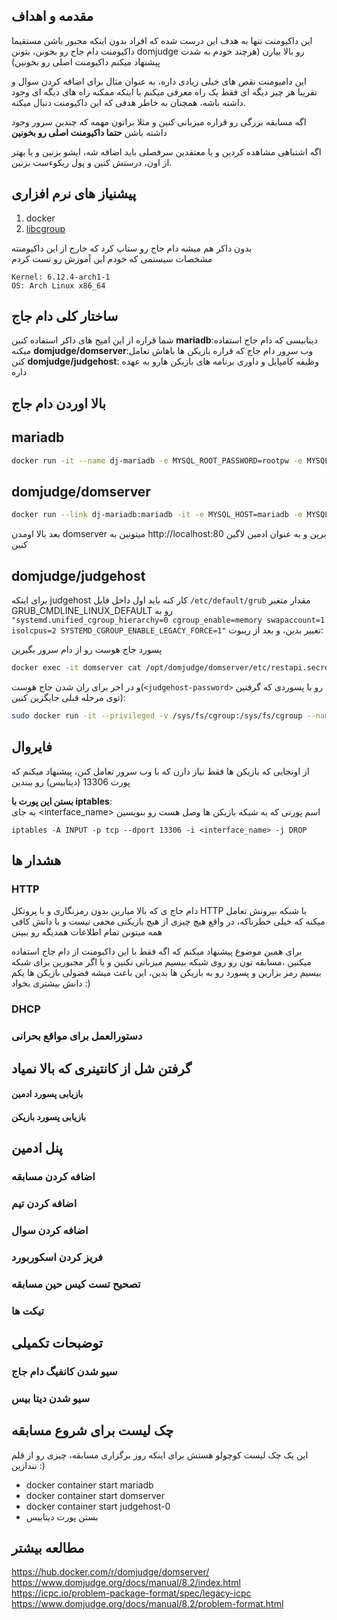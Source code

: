 ## مقدمه و اهداف
این داکیومنت تنها به هدف این درست شده که افراد بدون اینکه مجبور باشن مستقیما داکیومنت دام جاج رو بخونن، بتونن
domjudge
رو بالا بیارن (هرچند خودم به شدت پیشنهاد میکنم داکیومنت اصلی رو بخونین)


این دامیومنت نقص های خیلی زیادی داره، به عنوان مثال برای اضافه کردن سوال و تقریبا هر چیز دیگه ای فقط یک راه معرفی میکنم با اینکه ممکنه راه های دیگه ای وجود داشته باشه، همچنان به خاطر هدفی که این داکیومنت دنبال میکنه.

اگه مسابقه بزرگی رو قراره میزبانی کنین و مثلا براتون مهمه که چندین سرور وجود داشته باشن **حتما داکیومنت اصلی رو بخونین**

اگه اشتباهی مشاهده کردین و یا معتقدین سرفصلی باید اضافه شه، ایشو بزنین و یا بهتر از اون، درستش کنین و پول ریکوءست بزنین.

## پیشنیاز های نرم افزاری
1. docker
2. [libcgroup](https://aur.archlinux.org/pkgbase/libcgroup)  

بدون داکر هم میشه دام جاج رو ستاپ کرد که خارج از این داکیومنته  
مشخصات سیستمی که خودم این آموزش رو تست کردم
```
Kernel: 6.12.4-arch1-1 
OS: Arch Linux x86_64
```
## ساختار کلی دام جاج
شما قراره از این امیج های داکر استفاده کنین
**mariadb**:دیتابیسی که دام جاج استفاده میکنه
**domjudge/domserver**:وب سرور دام جاج که قراره بازیکن ها باهاش تعامل کنن
**domjudge/judgehost**: وظیفه کامپایل و داوری برنامه های بازیکن هارو به عهده داره


## بالا اوردن دام جاج
## mariadb
```bash
docker run -it --name dj-mariadb -e MYSQL_ROOT_PASSWORD=rootpw -e MYSQL_USER=domjudge -e MYSQL_PASSWORD=djpw -e MYSQL_DATABASE=domjudge -p 13306:3306 mariadb --max-connections=1000
```
## domjudge/domserver
```bash
docker run --link dj-mariadb:mariadb -it -e MYSQL_HOST=mariadb -e MYSQL_USER=domjudge -e MYSQL_DATABASE=domjudge -e MYSQL_PASSWORD=djpw -e MYSQL_ROOT_PASSWORD=rootpw -p 80:80 --name domserver domjudge/domserver:latest
```
بعد بالا اومدن 
domserver
میتونین به http://localhost:80 برین و به عنوان ادمین لاگین کنین
## domjudge/judgehost

 برای اینکه 
 judgehost 
 کار کنه باید اول داخل فایل 
 `/etc/default/grub` 
 مقدار متغیر 
 GRUB_CMDLINE_LINUX_DEFAULT 
 رو به 
`"systemd.unified_cgroup_hierarchy=0 cgroup_enable=memory swapaccount=1 isolcpus=2 SYSTEMD_CGROUP_ENABLE_LEGACY_FORCE=1"` 
تغییر بدین، و بعد از ریبوت:

 پسورد جاج هوست رو از دام سرور بگیرین  
```bash
docker exec -it domserver cat /opt/domjudge/domserver/etc/restapi.secret
```


 و در اخر برای ران شدن جاج هوست(`<judgehost-password>` رو با پسوردی که گرفتین توی مرحله قبلی جایگزین کنین):
```bash
sudo docker run -it --privileged -v /sys/fs/cgroup:/sys/fs/cgroup --name judgehost-0 --link domserver:domserver -e JUDGEDAEMON_PASSWORD='<judgehost-password>' --hostname judgedaemon-0 -e DAEMON_ID=0 domjudge/judgehost:latest
```
 
## فایروال
از اونجایی که بازیکن ها فقط نیاز دارن که با وب سرور تعامل کنن، پیشنهاد میکنم که پورت 13306 (دیتابیس) رو ببندین


**بستن این پورت با iptables**:  
به جای 
<interface_name>
 اسم پورتی که به شبکه بازیکن ها وصل هست رو بنویسین
```
iptables -A INPUT -p tcp --dport 13306 -i <interface_name> -j DROP
```
## هشدار ها
### HTTP
دام جاج ی که بالا میارین بدون رمزنگاری و با پروتکل HTTP با شبکه بیرونش تعامل میکنه که خیلی خطرناکه، در واقع هیچ چیزی از هیچ بازیکنی مخفی نیست و با دانش کافی همه میتونن تمام اطلاعات همدیگه رو ببینن

برای همین موضوع پیشنهاد میکنم که اگه فقط با این داکیومنت از دام جاج استفاده میکنین ،مسابقه تون رو روی شبکه بیسیم میزبانی نکنین و یا اگر مجبورین برای شبکه بیسیم رمز بزارین و پسورد رو به بازیکن ها بدین، این باعث میشه فضولی بازیکن ها یکم دانش بیشتری بخواد :) 
### DHCP

### دستورالعمل برای مواقع بحرانی
##  گرفتن شل از کانتینری که بالا نمیاد
#### بازیابی پسورد ادمین
#### بازیابی پسورد بازیکن
## پنل ادمین
### اضافه کردن مسابقه
### اضافه کردن تیم
### اضافه کردن سوال
### فریز کردن اسکوربورد
### تصحیح تست کیس حین مسابقه
### تیکت ها
## توضبحات تکمیلی
### سیو شدن کانفیگ دام جاج
### سیو شدن دیتا بیس
## چک لیست برای شروع مسابقه
این یک چک لیست کوچولو هستش برای اینکه روز برگزاری مسابقه، چیزی رو از قلم نندازین :)
- docker container start mariadb
- docker container start domserver
- docker container start judgehost-0
- بستن پورت دیتابیس
## مطالعه بیشتر
https://hub.docker.com/r/domjudge/domserver/
https://www.domjudge.org/docs/manual/8.2/index.html
https://icpc.io/problem-package-format/spec/legacy-icpc
https://www.domjudge.org/docs/manual/8.2/problem-format.html

